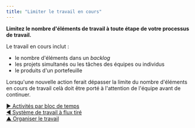 ```yaml
---
title: "Limiter le travail en cours"
---
```



**Limitez le nombre d'éléments de travail à toute étape de votre processus de travail.**

Le travail en cours inclut :

- le nombre d'éléments dans un <dfn data-info="Backlog: Une liste explicite et priorisée d&apos;éléments de travail (livrables) ou d&apos;intention en attente de traitement.">backlog</dfn>
- les projets simultanés ou les tâches des équipes ou individus
- le produits d'un portefeuille

Lorsqu'une nouvelle action ferait dépasser la limite du nombre d'éléments en cours de travail celà doit être porté à l'attention de l'équipe avant de continuer.

[&#9654; Activités par bloc de temps](timebox-activities.html)<br/>[&#9664; Système de travail à flux tiré](pull-system-for-work.html)<br/>[&#9650; Organiser le travail](organizing-work.html)

